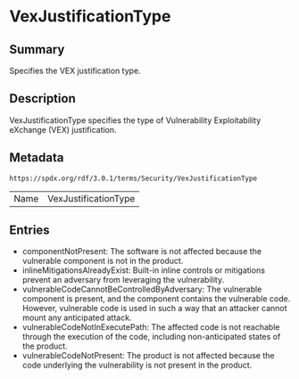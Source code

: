 <!-- Automatically generated by spec-parser v2.5.0 on 2024-08-10T18:46:28.607668+00:00 -->
<!-- SPDX-License-Identifier: Community-Spec-1.0 -->

# VexJustificationType

## Summary

Specifies the VEX justification type.


## Description

VexJustificationType specifies the type of Vulnerability Exploitability eXchange (VEX) justification.


## Metadata

`https://spdx.org/rdf/3.0.1/terms/Security/VexJustificationType`


| | |
|---|---|
| Name | VexJustificationType |




## Entries

- componentNotPresent: The software is not affected because the vulnerable component is not in the product.
- inlineMitigationsAlreadyExist: Built-in inline controls or mitigations prevent an adversary from leveraging the vulnerability.
- vulnerableCodeCannotBeControlledByAdversary: The vulnerable component is present, and the component contains the vulnerable code. However, vulnerable code is used in such a way that an attacker cannot mount any anticipated attack.
- vulnerableCodeNotInExecutePath: The affected code is not reachable through the execution of the code, including non-anticipated states of the product.
- vulnerableCodeNotPresent: The product is not affected because the code underlying the vulnerability is not present in the product.

